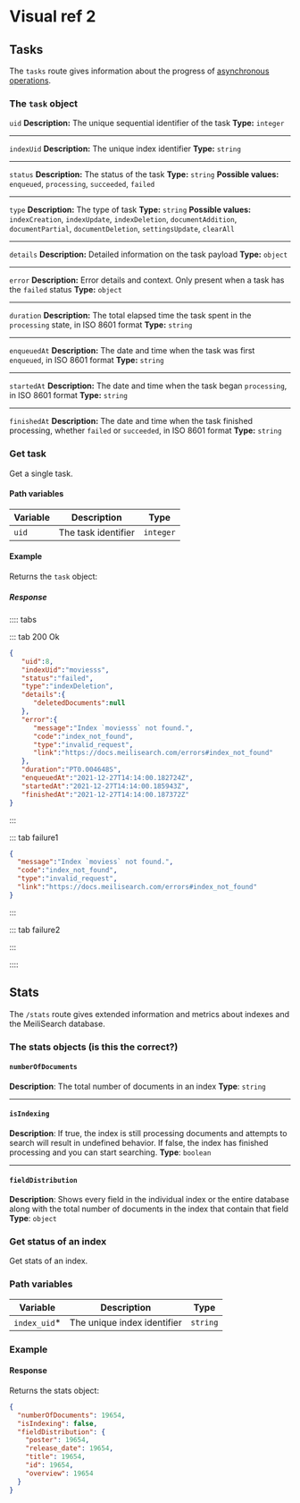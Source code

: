 # Visual ref 2

## Tasks

The `tasks` route gives information about the progress of [asynchronous operations](/learn/advanced/asynchronous_operations.md).

### The `task` object

`uid`
**Description:** The unique sequential identifier of the task
**Type:** `integer`

***

`indexUid`
**Description:** The unique index identifier
**Type:** `string`

***

`status`
**Description:** The status of the task
**Type:** `string`
**Possible values:** `enqueued`, `processing`, `succeeded`, `failed`

***

`type`
**Description:** The type of task
**Type:** `string`
**Possible values:** `indexCreation`, `indexUpdate`, `indexDeletion`, `documentAddition`, `documentPartial`, `documentDeletion`, `settingsUpdate`, `clearAll`

***

`details`
**Description:** Detailed information on the task payload
**Type:** `object`

***

`error`
**Description:** Error details and context. Only present when a task has the `failed` status
**Type:** `object`

***

`duration`
**Description:** The total elapsed time the task spent in the `processing` state, in ISO 8601 format
**Type:** `string`

***

`enqueuedAt`
**Description:** The date and time when the task was first `enqueued`, in ISO 8601 format
**Type:** `string`

***

`startedAt`
**Description:** The date and time when the task began `processing`, in ISO 8601 format
**Type:** `string`

***

`finishedAt`
**Description:** The date and time when the task finished processing, whether `failed` or `succeeded`, in ISO 8601 format
**Type:** `string`

### Get task

<RouteHighlighter method="GET" route="/tasks/:uid"/>

Get a single task.

#### Path variables

| Variable      | Description           | Type    |
| ------------- | --------------------- |---------|
| `uid`         | The task identifier   |`integer`|

#### Example

Returns the `task` object:

##### Response

:::: tabs

::: tab 200 Ok

```json
{
   "uid":8,
   "indexUid":"moviesss",
   "status":"failed",
   "type":"indexDeletion",
   "details":{
      "deletedDocuments":null
   },
   "error":{
      "message":"Index `moviesss` not found.",
      "code":"index_not_found",
      "type":"invalid_request",
      "link":"https://docs.meilisearch.com/errors#index_not_found"
   },
   "duration":"PT0.004648S",
   "enqueuedAt":"2021-12-27T14:14:00.182724Z",
   "startedAt":"2021-12-27T14:14:00.185943Z",
   "finishedAt":"2021-12-27T14:14:00.187372Z"
}
```

:::

::: tab failure1

```json
{
  "message":"Index `moviess` not found.",
  "code":"index_not_found",
  "type":"invalid_request",
  "link":"https://docs.meilisearch.com/errors#index_not_found"
}
```

:::

::: tab failure2

:::

::::

## Stats

The `/stats` route gives extended information and metrics about indexes and the MeiliSearch database.

### The stats objects (is this the correct?)

#### `numberOfDocuments`

**Description**: The total number of documents in an index
**Type**: `string`

***

#### `isIndexing`

**Description**: If true, the index is still processing documents and attempts to search will result in undefined behavior. If false, the index has finished processing and you can start searching.
**Type**: `boolean`

***

#### `fieldDistribution`

**Description**: Shows every field in the individual index or the entire database along with the total number of documents in the index that contain that field
**Type**: `object`

### Get status of an index

<RouteHighlighter method="GET" route="/indexes/:index_uid/stats"/>

Get stats of an index.

### Path variables

| Variable        | Description                                                       | Type   |
| --------------- | ----------------------------------------------------------------- |--------|
| `index_uid`*    | The unique index identifier                                       |`string`|

### Example

<CodeSamples id="get_index_stats_1" />

#### Response

Returns the stats object:

```json
{
  "numberOfDocuments": 19654,
  "isIndexing": false,
  "fieldDistribution": {
    "poster": 19654,
    "release_date": 19654,
    "title": 19654,
    "id": 19654,
    "overview": 19654
  }
}
```
